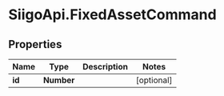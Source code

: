 # SiigoApi.FixedAssetCommand

## Properties

Name | Type | Description | Notes
------------ | ------------- | ------------- | -------------
**id** | **Number** |  | [optional] 


